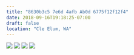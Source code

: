 ```yaml
---
title: "8630b3c5 7e6d 4afb Ab0d 6775f12f12f4"
date: 2018-09-16T19:18:25-07:00
draft: false
location: "Cle Elum, WA"
---
```


![](https://d17enza3bfujl8.cloudfront.net/DSCF0467.jpg)
![](https://d17enza3bfujl8.cloudfront.net/DSCF0491.jpg)
![](https://d17enza3bfujl8.cloudfront.net/DSCF0514.jpg)
![](https://d17enza3bfujl8.cloudfront.net/DSCF0486.jpg)

